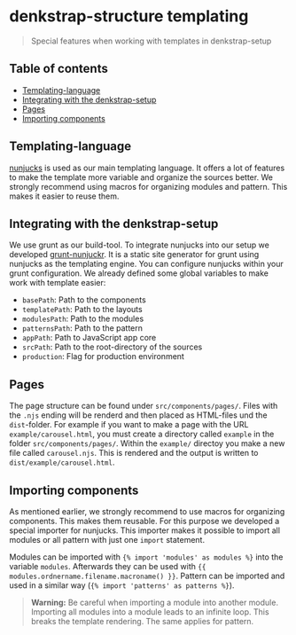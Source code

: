# denkstrap-structure templating

> Special features when working with templates in denkstrap-setup

## Table of contents

- [Templating-language](#templating-language)
- [Integrating with the denkstrap-setup](#integrating-with-the-denkstrap-setup)
- [Pages](#pages)
- [Importing components](#importing-components)

## Templating-language

[nunjucks](https://mozilla.github.io/nunjucks/) is used as our main templating language. It offers a lot of features to make
the template more variable and organize the sources better. We strongly recommend using macros for organizing modules and
pattern. This makes it easier to reuse them.

## Integrating with the denkstrap-setup

We use grunt as our build-tool. To integrate nunjucks into our setup we developed [grunt-nunjuckr](https://github.com/denkwerk/grunt-nunjuckr).
It is a static site generator for grunt using nunjucks as the templating engine. You can configure nunjucks within
your grunt configuration. We already defined some global variables to make work with template easier:

- `basePath`: Path to the components
- `templatePath`: Path to the layouts
- `modulesPath`: Path to the modules
- `patternsPath`: Path to the pattern
- `appPath`: Path to JavaScript app core
- `srcPath`: Path to the root-directory of the sources
- `production`: Flag for production environment

## Pages

The page structure can be found under `src/components/pages/`. Files with the `.njs` ending will be renderd and then placed
as HTML-files und the `dist`-folder. For example if you want to make a page with the URL `example/carousel.html`, you must
create a directory called `example` in the folder `src/components/pages/`. Within the `example/` directoy you make a new file
called `carousel.njs`. This is rendered and the output is written to `dist/example/carousel.html`.

## Importing components

As mentioned earlier, we strongly recommend to use macros for organizing components. This makes them reusable. For this
purpose we developed a special importer for nunjucks. This importer makes it possible to import all modules or all pattern
with just one `import` statement.

Modules can be imported with `{% import 'modules' as modules %}` into the variable `modules`. Afterwards they can be used
with `{{ modules.ordnername.filename.macroname() }}`. Pattern can be imported and used in a similar way (`{% import 'patterns' as patterns %}`).

> __Warning:__ Be careful when importing a module into another module. Importing all modules into a module leads to an infinite loop.
This breaks the template rendering. The same applies for pattern.
